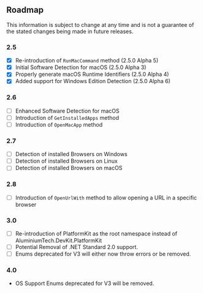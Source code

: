 ## Roadmap
This information is subject to change at any time and is not a guarantee of the stated changes being made in future releases.

### 2.5
- [x] Re-introduction of ``RunMacCommand`` method (2.5.0 Alpha 5)
- [x] Initial Software Detection for macOS (2.5.0 Alpha 3)
- [x] Properly generate macOS Runtime Identifiers (2.5.0 Alpha 4)
- [x] Added support for Windows Edition Detection (2.5.0 Alpha 6)

### 2.6
- [ ] Enhanced Software Detection for macOS
- [ ] Introduction of ``GetInstalledApps`` method
- [ ] Introduction of ``OpenMacApp`` method

### 2.7
- [ ] Detection of installed Browsers on Windows
- [ ] Detection of installed Browsers on Linux
- [ ] Detection of installed Browsers on macOS

### 2.8
- [ ] Introduction of ``OpenUrlWith`` method to allow opening a URL in a specific browser

### 3.0
- [ ] Re-introduction of PlatformKit as the root namespace instead of AluminiumTech.DevKit.PlatformKit
- [ ] Potential Removal of .NET Standard 2.0 support.
- [ ] Enums deprecated for V3 will either now throw errors or be removed.

### 4.0
* OS Support Enums deprecated for V3 will be removed.

